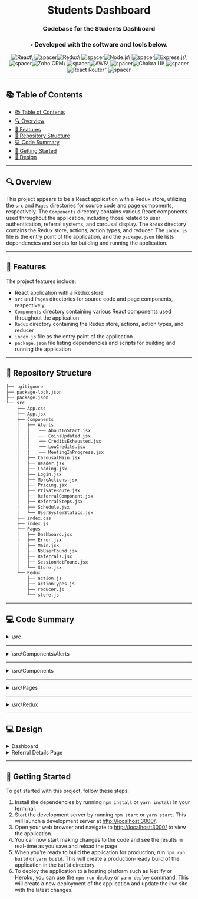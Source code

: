   <div align="center">
  <h1 align="center">Students Dashboard</h1>
  <h3>Codebase for the Students Dashboard</h3>
  <h3>◦ Developed with the software and tools below.</h3>
  <p align="center"><img src="https://img.shields.io/badge/-React-004E89?logo=React&style=flat-square" alt='React\' />
<img src="https://via.placeholder.com/1/0000/00000000" alt="spacer" /><img src="https://img.shields.io/badge/-Redux-004E89?logo=Redux&style=flat-square" alt='Redux\' />
<img src="https://via.placeholder.com/1/0000/00000000" alt="spacer" /><img src="https://img.shields.io/badge/-Node.js-004E89?logo=Node.js&style=flat-square" alt='Node.js\' />
<img src="https://via.placeholder.com/1/0000/00000000" alt="spacer" /><img src="https://img.shields.io/badge/-Express.js-004E89?logo=Express&style=flat-square" alt='Express.js\' />
<img src="https://via.placeholder.com/1/0000/00000000" alt="spacer" /><img src="https://img.shields.io/badge/-Zoho CRM-004E89?logo=Zoho&style=flat-square" alt='Zoho CRM\' />
<img src="https://via.placeholder.com/1/0000/00000000" alt="spacer" /><img src="https://img.shields.io/badge/-AWS-004E89?logo=Amazon AWS&style=flat-square" alt='AWS\' />
<img src="https://via.placeholder.com/1/0000/00000000" alt="spacer" /><img src="https://img.shields.io/badge/-Chakra UI-004E89?logo=Chakra UI&style=flat-square" alt='Chakra UI\' />
<img src="https://via.placeholder.com/1/0000/00000000" alt="spacer" /><img src="https://img.shields.io/badge/-React Router-004E89?logo=React Router&style=flat-square" alt='React Router"' />
<img src="https://via.placeholder.com/1/0000/00000000" alt="spacer" />
  </p>
  </div>
  
  ---
  ## 📚 Table of Contents
  - [📚 Table of Contents](#-table-of-contents)
  - [🔍 Overview](#🔍-overview)
  - [🌟 Features](#🌟-features)
  - [📁 Repository Structure](#📁-repository-structure)
  - [💻 Code Summary](#💻-code-summary)
  - [🚀 Getting Started](#🚀-getting-started)
  - [🚀 Design](#)
  
  ---
  
  
  ## 🔍 Overview

This project appears to be a React application with a Redux store, utilizing the `src` and `Pages` directories for source code and page components, respectively. The `Components` directory contains various React components used throughout the application, including those related to user authentication, referral systems, and carousal display. The `Redux` directory contains the Redux store, actions, action types, and reducer. The `index.js` file is the entry point of the application, and the `package.json` file lists dependencies and scripts for building and running the application.

---

## 🌟 Features

The project features include:<br>

- React application with a Redux store
- `src` and `Pages` directories for source code and page components, respectively
- `Components` directory containing various React components used throughout the application
- `Redux` directory containing the Redux store, actions, action types, and reducer
- `index.js` file as the entry point of the application
- `package.json` file listing dependencies and scripts for building and running the application

---

## 📁 Repository Structure

```sh
├── .gitignore
├── package-lock.json
├── package.json
└── src
    ├── App.css
    ├── App.jsx
    ├── Components
    │   ├── Alerts
    │   │   ├── AboutToStart.jsx
    │   │   ├── CoinsUpdated.jsx
    │   │   ├── CreditsExhausted.jsx
    │   │   ├── LowCredits.jsx
    │   │   └── MeetingInProgress.jsx
    │   ├── CarousalMain.jsx
    │   ├── Header.jsx
    │   ├── Loading.jsx
    │   ├── Login.jsx
    │   ├── MoreActions.jsx
    │   ├── Pricing.jsx
    │   ├── PrivateRoute.jsx
    │   ├── ReferralComponent.jsx
    │   ├── ReferralSteps.jsx
    │   ├── Schedule.jsx
    │   └── UserSystemStatics.jsx
    ├── index.css
    ├── index.js
    ├── Pages
    │   ├── Dashboard.jsx
    │   ├── Error.jsx
    │   ├── Main.jsx
    │   ├── NoUserFound.jsx
    │   ├── Referrals.jsx
    │   ├── SessionNotFound.jsx
    │   └── Store.jsx
    └── Redux
        ├── action.js
        ├── actionTypes.js
        ├── reducer.js
        └── store.js

```

---

## 💻 Code Summary

<details><summary>\src</summary>

| File     | Summary                                                                                                                                                                                                                                                       |
| -------- | ------------------------------------------------------------------------------------------------------------------------------------------------------------------------------------------------------------------------------------------------------------- |
| App.jsx  | The code defines a React component that renders a <BrowserRouter> element with multiple <Route> elements, each mapping to a different page or component. The PrivateRoute component is used to restrict access to certain pages based on user authentication. |
| index.js | The code creates a React application using the Chakra UI library and Redux, rendering the App component within a Provider component that provides the store to its children.                                                                                  |

</details>

---

<details><summary>\src\Components\Alerts</summary>

| File                  | Summary                                                                                                                                                                                                                                                     |
| --------------------- | ----------------------------------------------------------------------------------------------------------------------------------------------------------------------------------------------------------------------------------------------------------- |
| AboutToStart.jsx      | The code defines a functional component called AboutToStart that renders an alert message with a title, description, and button to join a meeting.                                                                                                          |
| CoinsUpdated.jsx      | The code defines a component called CoinsUpdated, which displays an alert message with a success icon and a customized title and description. The alert is styled using Chakra UI components and its properties are set to display the updated coins value. |
| CreditsExhausted.jsx  | The code defines a component called CreditsExhausted that displays an alert message with a title, description, and button to add quiz balance.                                                                                                              |
| LowCredits.jsx        | The code defines a React component that displays an alert with a warning status and a message about low quiz balance, allowing the user to add more balance to their account.                                                                               |
| MeetingInProgress.jsx | The code defines a component called MeetingInProgress that displays an alert message with a title, description, and button to join a quiz.                                                                                                                  |

</details>

---

<details><summary>\src\Components</summary>

| File                  | Summary                                                                                                                                                                                                                                                                                                                                                                                                  |
| --------------------- | -------------------------------------------------------------------------------------------------------------------------------------------------------------------------------------------------------------------------------------------------------------------------------------------------------------------------------------------------------------------------------------------------------- |
| CarousalMain.jsx      | The code defines a React component that renders a carousel with different alerts based on the current state of the application.                                                                                                                                                                                                                                                                          |
| Header.jsx            | The code defines a React component called Header, which renders a header element with a logo image and two tags displaying user information.                                                                                                                                                                                                                                                             |
| Loading.jsx           | The code defines a React component that displays a loading animation with a message and a race track loader.                                                                                                                                                                                                                                                                                             |
| Login.jsx             | The code defines a React component called Login that renders an email input field and a submit button. When the submit button is clicked, it dispatches a Redux action called fetchUser with the current email value as an argument.                                                                                                                                                                     |
| MoreActions.jsx       | The code defines a functional component called MoreActions that renders a box with three buttons: an invite button, a redeem coins button (commented out), and a view report button. The buttons are styled with Chakra UI and have click handlers that redirect to different URLs or open a new tab with a specific URL.                                                                                |
| Pricing.jsx           | The code is a React component that renders a table of pricing plans and their corresponding details, including the amount, number of quizzes, and validity period. It also includes a button to add quiz balance to the user's account.                                                                                                                                                                  |
| PrivateRoute.jsx      | The PrivateRoute component in React Redux checks the current mode and redirects to the homepage if it's not user allowing only authenticated users to access the children components.                                                                                                                                                                                                                    |
| ReferralComponent.jsx | The code defines a React component that displays a referral box with a header, a message, and a button to view referral details. The component uses Chakra UI components and the `useSelector` hook from React Redux to retrieve user data from the state.                                                                                                                                               |
| ReferralSteps.jsx     | The code defines a functional component called ReferralSteps that renders a Chakra UI Stepper component with two steps, each containing a title, description, and an image indicating the step's status (success, inactive, or waiting). The component uses the useSteps hook to manage the active step index based on the quizAttempted prop.                                                           |
| Schedule.jsx          | The code defines a React component that displays a table of quiz schedules for a user, using Chakra UI components.                                                                                                                                                                                                                                                                                       |
| UserSystemStatics.jsx | The code imports the Box, Tag, and useSelector components from Chakra UI and React, respectively. It then defines a functional component called UserSystemStatics that returns a Box element with two Tag elements inside it. The first Tag element displays the number of quizzes taken by the user, while the second Tag element displays the user's age in years, months, or days based on their age. |

</details>

---

<details><summary>\src\Pages</summary>

| File                | Summary                                                                                                                                                                                                                                                                                            |
| ------------------- | -------------------------------------------------------------------------------------------------------------------------------------------------------------------------------------------------------------------------------------------------------------------------------------------------- |
| Dashboard.jsx       | The code defines a React component named Dashboard, which renders a dashboard layout with various components such as a header, user system statistics, carousal, referral component, schedule, pricing, and more actions. The component uses Chakra UI for styling and Redux for state management. |
| Error.jsx           | The code defines a React component that displays an error message and a button to try again, with the primary function of handling errors in a React application.                                                                                                                                  |
| Main.jsx            | The code defines a React component called Main that renders a login form and handles user authentication using Redux.                                                                                                                                                                              |
| NoUserFound.jsx     | The code defines a React component that displays an error message when the user's email is not found in the database, with two buttons to try again or request their registered email.                                                                                                             |
| Referrals.jsx       | The code defines a functional component named Referrals that renders a list of referral cards, each containing a student's name, phone number, and progress towards completing a quiz.                                                                                                             |
| SessionNotFound.jsx | The code defines a React component that displays a message when there is no active class or session available, with a button to try again.                                                                                                                                                         |
| Store.jsx           | The code defines a functional component named Store that renders an iframe with a store URL from the Redux state. It also includes a loading indicator and a fallback message if the store URL is not available.                                                                                   |

</details>

---

<details><summary>\src\Redux</summary>

| File           | Summary                                                                                                                                                                                                                                                                                                                                                                                                        |
| -------------- | -------------------------------------------------------------------------------------------------------------------------------------------------------------------------------------------------------------------------------------------------------------------------------------------------------------------------------------------------------------------------------------------------------------- |
| action.js      | The code defines a set of action creators for a Redux store, including `getLoading`, `getError`, `setUser`, `setMode`, `setStore`, and `setAlert`. It also includes a `fetchUser` function that fetches user data from an API endpoint and dispatches actions to update the store with the received data. Additionally, it includes a `getStoreURL` function that fetches a URL for a Pointagram reward store. |
| actionTypes.js | The code defines a set of constants for a Redux store, including action types and state keys.                                                                                                                                                                                                                                                                                                                  |
| reducer.js     | The code defines a reducer function that handles actions related to fetching and updating user data, including loading, error, and mode.                                                                                                                                                                                                                                                                       |
| store.js       | The code creates a Redux store using the `createStore` function from the `redux` library, passing in the reducer function and applying the `thunk` middleware.                                                                                                                                                                                                                                                 |

</details>

---

## 💻 Design

<details> <summary>Dashboard</summary>

</details>

<details> <summary>Referral Details Page</summary>

</details>

---

## 🚀 Getting Started

To get started with this project, follow these steps:<br>

1. Install the dependencies by running `npm install` or `yarn install` in your terminal.
2. Start the development server by running `npm start` or `yarn start`. This will launch a development server at <http://localhost:3000/>.
3. Open your web browser and navigate to <http://localhost:3000/> to view the application.
4. You can now start making changes to the code and see the results in real-time as you save and reload the page.
5. When you're ready to build the application for production, run `npm run build` or `yarn build`. This will create a production-ready build of the application in the `build` directory.
6. To deploy the application to a hosting platform such as Netlify or Heroku, you can use the `npm run deploy` or `yarn deploy` command. This will create a new deployment of the application and update the live site with the latest changes.
